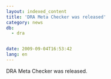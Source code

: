 ```yaml
---
layout: indexed_content
title: 'DRA Meta Checker was released'
category: news
db:
  - dra


date: 2009-09-04T16:53:42
lang: en
---
```


DRA Meta Checker was released.
